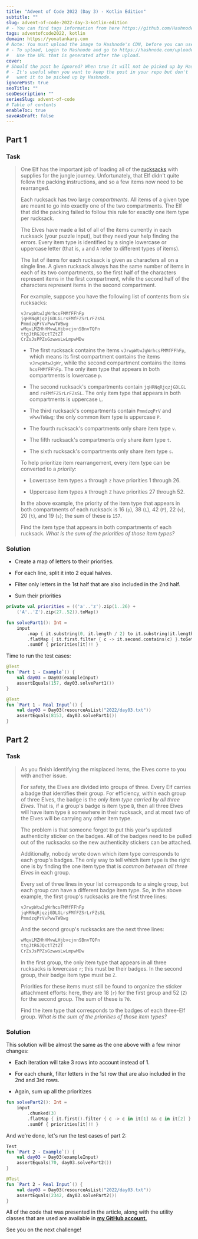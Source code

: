 ```yaml
---
title: "Advent of Code 2022 (Day 3) - Kotlin Edition"
subtitle: ""
slug: advent-of-code-2022-day-3-kotlin-edition
# - You can find tags information from here https://github.com/Hashnode/support/blob/main/misc/tags.json
tags: adventofcode2022, kotlin 
domain: https://yonatankarp.com
# Note: You must upload the image to Hashnode's CDN, before you can use it here.
# - To upload, Login to Hashnode and go to https://hashnode.com/uploader
#   Use the URL that is generated after the upload.
cover: 
# Should the post be ignored? When true it will not be picked up by Hashnode.
# - It's useful when you want to keep the post in your repo but don't
#   want it to be picked up by Hashnode.
ignorePost: true
seoTitle: ""
seoDescription: ""
seriesSlug: advent-of-code
# Table of contents
enableToc: true
saveAsDraft: false
---
```


## Part 1

### Task

> One Elf has the important job of loading all of the [rucksacks](https://en.wikipedia.org/wiki/Rucksack) with supplies for the jungle journey. Unfortunately, that Elf didn't quite follow the packing instructions, and so a few items now need to be rearranged.
> 
> Each rucksack has two large *compartments*. All items of a given type are meant to go into exactly one of the two compartments. The Elf that did the packing failed to follow this rule for exactly one item type per rucksack.
> 
> The Elves have made a list of all of the items currently in each rucksack (your puzzle input), but they need your help finding the errors. Every item type is identified by a single lowercase or uppercase letter (that is, `a` and `A` refer to different types of items).
> 
> The list of items for each rucksack is given as characters all on a single line. A given rucksack always has the same number of items in each of its two compartments, so the first half of the characters represent items in the first compartment, while the second half of the characters represent items in the second compartment.
> 
> For example, suppose you have the following list of contents from six rucksacks:
> 
> ```plaintext
> vJrwpWtwJgWrhcsFMMfFFhFp
> jqHRNqRjqzjGDLGLrsFMfFZSrLrFZsSL
> PmmdzqPrVvPwwTWBwg
> wMqvLMZHhHMvwLHjbvcjnnSBnvTQFn
> ttgJtRGJQctTZtZT
> CrZsJsPPZsGzwwsLwLmpwMDw
> ```
> 
> *   The first rucksack contains the items `vJrwpWtwJgWrhcsFMMfFFhFp`, which means its first compartment contains the items `vJrwpWtwJgWr`, while the second compartment contains the items `hcsFMMfFFhFp`. The only item type that appears in both compartments is lowercase `p`.
>     
> *   The second rucksack's compartments contain `jqHRNqRjqzjGDLGL` and `rsFMfFZSrLrFZsSL`. The only item type that appears in both compartments is uppercase `L`.
>     
> *   The third rucksack's compartments contain `PmmdzqPrV` and `vPwwTWBwg`; the only common item type is uppercase `P`.
>     
> *   The fourth rucksack's compartments only share item type `v`.
>     
> *   The fifth rucksack's compartments only share item type `t`.
>     
> *   The sixth rucksack's compartments only share item type `s`.
>     
> 
> To help prioritize item rearrangement, every item type can be converted to a *priority*:
> 
> *   Lowercase item types `a` through `z` have priorities 1 through 26.
>     
> *   Uppercase item types `A` through `Z` have priorities 27 through 52.
>     
> 
> In the above example, the priority of the item type that appears in both compartments of each rucksack is 16 (`p`), 38 (`L`), 42 (`P`), 22 (`v`), 20 (`t`), and 19 (`s`); the sum of these is `157`.
> 
> Find the item type that appears in both compartments of each rucksack. *What is the sum of the priorities of those item types?*

### Solution

*   Create a map of letters to their priorities.
    
*   For each line, split it into 2 equal halves.
    
*   Filter only letters in the 1st half that are also included in the 2nd half.
    
*   Sum their priorities
    

```kotlin
private val priorities = (('a'..'z').zip(1..26) +   
    ('A'..'Z').zip(27..52)).toMap()

fun solvePart1(): Int =
    input
        .map { it.substring(0, it.length / 2) to it.substring(it.length / 2) }
        .flatMap { it.first.filter { c -> it.second.contains(c) }.toSet() }
        .sumOf { priorities[it]!! }
```

Time to run the test cases:

```kotlin
@Test
fun `Part 1 - Example`() {
    val day03 = Day03(exampleInput)
    assertEquals(157, day03.solvePart1())
}

@Test
fun `Part 1 - Real Input`() {
    val day03 = Day03(resourceAsList("2022/day03.txt"))
    assertEquals(8153, day03.solvePart1())
}
```

## Part 2

### Task

> As you finish identifying the misplaced items, the Elves come to you with another issue.
> 
> For safety, the Elves are divided into groups of three. Every Elf carries a badge that identifies their group. For efficiency, within each group of three Elves, the badge is the *only item type carried by all three Elves*. That is, if a group's badge is item type `B`, then all three Elves will have item type `B` somewhere in their rucksack, and at most two of the Elves will be carrying any other item type.
> 
> The problem is that someone forgot to put this year's updated authenticity sticker on the badges. All of the badges need to be pulled out of the rucksacks so the new authenticity stickers can be attached.
> 
> Additionally, nobody wrote down which item type corresponds to each group's badges. The only way to tell which item type is the right one is by finding the one item type that is *common between all three Elves* in each group.
> 
> Every set of three lines in your list corresponds to a single group, but each group can have a different badge item type. So, in the above example, the first group's rucksacks are the first three lines:
> 
> ```kotlin
> vJrwpWtwJgWrhcsFMMfFFhFp
> jqHRNqRjqzjGDLGLrsFMfFZSrLrFZsSL
> PmmdzqPrVvPwwTWBwg
> ```
> 
> And the second group's rucksacks are the next three lines:
> 
> ```kotlin
> wMqvLMZHhHMvwLHjbvcjnnSBnvTQFn
> ttgJtRGJQctTZtZT
> CrZsJsPPZsGzwwsLwLmpwMDw
> ```
> 
> In the first group, the only item type that appears in all three rucksacks is lowercase `r`; this must be their badges. In the second group, their badge item type must be `Z`.
> 
> Priorities for these items must still be found to organize the sticker attachment efforts: here, they are 18 (`r`) for the first group and 52 (`Z`) for the second group. The sum of these is `70`.
> 
> Find the item type that corresponds to the badges of each three-Elf group. *What is the sum of the priorities of those item types?*

### Solution

This solution will be almost the same as the one above with a few minor changes:

*   Each iteration will take 3 rows into account instead of 1.
    
*   For each chunk, filter letters in the 1st row that are also included in the 2nd and 3rd rows.
    
*   Again, sum up all the prioritizes
    

```kotlin
fun solvePart2(): Int =
    input
        .chunked(3)
        .flatMap { it.first().filter { c -> c in it[1] && c in it[2] }.toSet() }
        .sumOf { priorities[it]!! }
```

And we're done, let's run the test cases of part 2:

```kotlin
Test
fun `Part 2 - Example`() {
    val day03 = Day03(exampleInput)
    assertEquals(70, day03.solvePart2())
}

@Test
fun `Part 2 - Real Input`() {
    val day03 = Day03(resourceAsList("2022/day03.txt"))
    assertEquals(2342, day03.solvePart2())
}
```

All of the code that was presented in the article, along with the utility classes that are used are available in [**my GitHub account.**](https://github.com/yonatankarp/advent-of-code)

See you on the next challenge!
